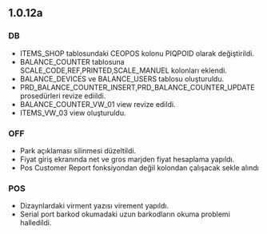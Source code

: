 ## 1.0.12a

### DB
- ITEMS_SHOP tablosundaki CEOPOS kolonu PIQPOID olarak değiştirildi.
- BALANCE_COUNTER tablosuna SCALE_CODE,REF,PRINTED,SCALE_MANUEL kolonları eklendi.
- BALANCE_DEVICES ve BALANCE_USERS tablosu oluşturuldu.
- PRD_BALANCE_COUNTER_INSERT,PRD_BALANCE_COUNTER_UPDATE prosedürleri revize ediildi.
- BALANCE_COUNTER_VW_01 view revize edildi.
- ITEMS_VW_03 view oluşturuldu.

### OFF
- Park açıklaması silinmesi düzeltildi.
- Fiyat giriş ekranında net ve gros marjden fiyat hesaplama yapıldı.
- Pos Customer Report fonksiyondan değil kolondan çalışacak sekle alındı

### POS
- Dizaynlardaki virment yazısı virement yapıldı.
- Serial port barkod okumadaki uzun barkodların okuma problemi halledildi.
